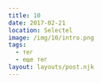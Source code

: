 ```yaml
---
title: 10
date: 2017-02-21
location: Selectel
image: /img/10/intro.png
tags:
  - тег
  - еще тег
layout: layouts/post.njk
---
```

